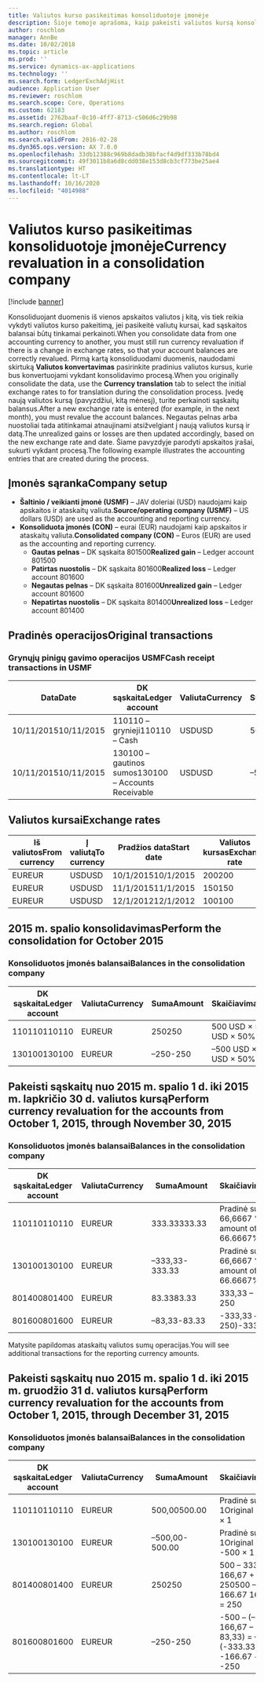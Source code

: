 ```yaml
---
title: Valiutos kurso pasikeitimas konsoliduotoje įmonėje
description: Šioje temoje aprašoma, kaip pakeisti valiutos kursą konsoliduotoje įmonėje.
author: roschlom
manager: AnnBe
ms.date: 10/02/2018
ms.topic: article
ms.prod: ''
ms.service: dynamics-ax-applications
ms.technology: ''
ms.search.form: LedgerExchAdjHist
audience: Application User
ms.reviewer: roschlom
ms.search.scope: Core, Operations
ms.custom: 62183
ms.assetid: 2762baaf-0c10-4ff7-8713-c506d6c29b98
ms.search.region: Global
ms.author: roschlom
ms.search.validFrom: 2016-02-28
ms.dyn365.ops.version: AX 7.0.0
ms.openlocfilehash: 33db12388c969b8dadb38bfacf4d9df333b78bd4
ms.sourcegitcommit: 49f3011b8a6d8cdd038e153d8cb3cf773be25ae4
ms.translationtype: HT
ms.contentlocale: lt-LT
ms.lasthandoff: 10/16/2020
ms.locfileid: "4014988"
---
```

# <a name="currency-revaluation-in-a-consolidation-company"></a><span data-ttu-id="8b8b8-103">Valiutos kurso pasikeitimas konsoliduotoje įmonėje</span><span class="sxs-lookup"><span data-stu-id="8b8b8-103">Currency revaluation in a consolidation company</span></span>

[!include [banner](../includes/banner.md)]

<span data-ttu-id="8b8b8-104">Konsoliduojant duomenis iš vienos apskaitos valiutos į kitą, vis tiek reikia vykdyti valiutos kurso pakeitimą, jei pasikeitė valiutų kursai, kad sąskaitos balansai būtų tinkamai perkainoti.</span><span class="sxs-lookup"><span data-stu-id="8b8b8-104">When you consolidate data from one accounting currency to another, you must still run currency revaluation if there is a change in exchange rates, so that your account balances  are correctly revalued.</span></span> <span data-ttu-id="8b8b8-105">Pirmą kartą konsoliduodami duomenis, naudodami skirtuką **Valiutos konvertavimas** pasirinkite pradinius valiutos kursus, kurie bus konvertuojami vykdant konsolidavimo procesą.</span><span class="sxs-lookup"><span data-stu-id="8b8b8-105">When you originally consolidate the data, use the **Currency translation** tab to select the initial exchange rates to for translation during the consolidation process.</span></span> <span data-ttu-id="8b8b8-106">Įvedę naują valiutos kursą (pavyzdžiui, kitą mėnesį), turite perkainoti sąskaitų balansus.</span><span class="sxs-lookup"><span data-stu-id="8b8b8-106">After a new exchange rate is entered (for example, in the next month), you must revalue the account balances.</span></span> <span data-ttu-id="8b8b8-107">Negautas pelnas arba nuostoliai tada atitinkamai atnaujinami atsižvelgiant į naują valiutos kursą ir datą.</span><span class="sxs-lookup"><span data-stu-id="8b8b8-107">The unrealized gains or losses are then updated accordingly, based on the new exchange rate and date.</span></span> <span data-ttu-id="8b8b8-108">Šiame pavyzdyje parodyti apskaitos įrašai, sukurti vykdant procesą.</span><span class="sxs-lookup"><span data-stu-id="8b8b8-108">The following example illustrates the accounting entries that are created during the process.</span></span>

## <a name="company-setup"></a><span data-ttu-id="8b8b8-109">Įmonės sąranka</span><span class="sxs-lookup"><span data-stu-id="8b8b8-109">Company setup</span></span>
-   <span data-ttu-id="8b8b8-110">**Šaltinio / veikianti įmonė (USMF)** – JAV doleriai (USD) naudojami kaip apskaitos ir ataskaitų valiuta.</span><span class="sxs-lookup"><span data-stu-id="8b8b8-110">**Source/operating company (USMF)** – US dollars (USD) are used as the accounting and reporting currency.</span></span>
-   <span data-ttu-id="8b8b8-111">**Konsoliduota įmonės (CON)** – eurai (EUR) naudojami kaip apskaitos ir ataskaitų valiuta.</span><span class="sxs-lookup"><span data-stu-id="8b8b8-111">**Consolidated company (CON)** – Euros (EUR) are used as the accounting and reporting currency.</span></span>
    -   <span data-ttu-id="8b8b8-112">**Gautas pelnas** – DK sąskaita 801500</span><span class="sxs-lookup"><span data-stu-id="8b8b8-112">**Realized gain** – Ledger account 801500</span></span>
    -   <span data-ttu-id="8b8b8-113">**Patirtas nuostolis** – DK sąskaita 801600</span><span class="sxs-lookup"><span data-stu-id="8b8b8-113">**Realized loss** – Ledger account 801600</span></span>
    -   <span data-ttu-id="8b8b8-114">**Negautas pelnas** – DK sąskaita 801600</span><span class="sxs-lookup"><span data-stu-id="8b8b8-114">**Unrealized gain** – Ledger account 801600</span></span>
    -   <span data-ttu-id="8b8b8-115">**Nepatirtas nuostolis** – DK sąskaita 801400</span><span class="sxs-lookup"><span data-stu-id="8b8b8-115">**Unrealized loss** – Ledger account 801400</span></span>

## <a name="original-transactions"></a><span data-ttu-id="8b8b8-116">Pradinės operacijos</span><span class="sxs-lookup"><span data-stu-id="8b8b8-116">Original transactions</span></span>
### <a name="cash-receipt-transactions-in-usmf"></a><span data-ttu-id="8b8b8-117">Grynųjų pinigų gavimo operacijos USMF</span><span class="sxs-lookup"><span data-stu-id="8b8b8-117">Cash receipt transactions in USMF</span></span>

| <span data-ttu-id="8b8b8-118">Data</span><span class="sxs-lookup"><span data-stu-id="8b8b8-118">Date</span></span>       | <span data-ttu-id="8b8b8-119">DK sąskaita</span><span class="sxs-lookup"><span data-stu-id="8b8b8-119">Ledger account</span></span>               | <span data-ttu-id="8b8b8-120">Valiuta</span><span class="sxs-lookup"><span data-stu-id="8b8b8-120">Currency</span></span> | <span data-ttu-id="8b8b8-121">Suma</span><span class="sxs-lookup"><span data-stu-id="8b8b8-121">Amount</span></span> |
|------------|------------------------------|----------|--------|
| <span data-ttu-id="8b8b8-122">10/11/2015</span><span class="sxs-lookup"><span data-stu-id="8b8b8-122">10/11/2015</span></span> | <span data-ttu-id="8b8b8-123">110110 – grynieji</span><span class="sxs-lookup"><span data-stu-id="8b8b8-123">110110 – Cash</span></span>                | <span data-ttu-id="8b8b8-124">USD</span><span class="sxs-lookup"><span data-stu-id="8b8b8-124">USD</span></span>      | <span data-ttu-id="8b8b8-125">500</span><span class="sxs-lookup"><span data-stu-id="8b8b8-125">500</span></span>    |
| <span data-ttu-id="8b8b8-126">10/11/2015</span><span class="sxs-lookup"><span data-stu-id="8b8b8-126">10/11/2015</span></span> | <span data-ttu-id="8b8b8-127">130100 – gautinos sumos</span><span class="sxs-lookup"><span data-stu-id="8b8b8-127">130100 – Accounts Receivable</span></span> | <span data-ttu-id="8b8b8-128">USD</span><span class="sxs-lookup"><span data-stu-id="8b8b8-128">USD</span></span>      | <span data-ttu-id="8b8b8-129">–500</span><span class="sxs-lookup"><span data-stu-id="8b8b8-129">-500</span></span>   |

## <a name="exchange-rates"></a><span data-ttu-id="8b8b8-130">Valiutos kursai</span><span class="sxs-lookup"><span data-stu-id="8b8b8-130">Exchange rates</span></span>

| <span data-ttu-id="8b8b8-131">Iš valiutos</span><span class="sxs-lookup"><span data-stu-id="8b8b8-131">From currency</span></span> | <span data-ttu-id="8b8b8-132">Į valiutą</span><span class="sxs-lookup"><span data-stu-id="8b8b8-132">To currency</span></span> | <span data-ttu-id="8b8b8-133">Pradžios data</span><span class="sxs-lookup"><span data-stu-id="8b8b8-133">Start date</span></span> | <span data-ttu-id="8b8b8-134">Valiutos kursas</span><span class="sxs-lookup"><span data-stu-id="8b8b8-134">Exchange rate</span></span> |
|---------------|-------------|------------|---------------|
| <span data-ttu-id="8b8b8-135">EUR</span><span class="sxs-lookup"><span data-stu-id="8b8b8-135">EUR</span></span>           | <span data-ttu-id="8b8b8-136">USD</span><span class="sxs-lookup"><span data-stu-id="8b8b8-136">USD</span></span>         | <span data-ttu-id="8b8b8-137">10/1/2015</span><span class="sxs-lookup"><span data-stu-id="8b8b8-137">10/1/2015</span></span>  | <span data-ttu-id="8b8b8-138">200</span><span class="sxs-lookup"><span data-stu-id="8b8b8-138">200</span></span>           |
| <span data-ttu-id="8b8b8-139">EUR</span><span class="sxs-lookup"><span data-stu-id="8b8b8-139">EUR</span></span>           | <span data-ttu-id="8b8b8-140">USD</span><span class="sxs-lookup"><span data-stu-id="8b8b8-140">USD</span></span>         | <span data-ttu-id="8b8b8-141">11/1/2015</span><span class="sxs-lookup"><span data-stu-id="8b8b8-141">11/1/2015</span></span>  | <span data-ttu-id="8b8b8-142">150</span><span class="sxs-lookup"><span data-stu-id="8b8b8-142">150</span></span>           |
| <span data-ttu-id="8b8b8-143">EUR</span><span class="sxs-lookup"><span data-stu-id="8b8b8-143">EUR</span></span>           | <span data-ttu-id="8b8b8-144">USD</span><span class="sxs-lookup"><span data-stu-id="8b8b8-144">USD</span></span>         | <span data-ttu-id="8b8b8-145">12/1/2012</span><span class="sxs-lookup"><span data-stu-id="8b8b8-145">12/1/2012</span></span>  | <span data-ttu-id="8b8b8-146">100</span><span class="sxs-lookup"><span data-stu-id="8b8b8-146">100</span></span>           |

## <a name="perform-the-consolidation-for-october-2015"></a><span data-ttu-id="8b8b8-147">2015 m. spalio konsolidavimas</span><span class="sxs-lookup"><span data-stu-id="8b8b8-147">Perform the consolidation for October 2015</span></span>
### <a name="balances-in-the-consolidation-company"></a><span data-ttu-id="8b8b8-148">Konsoliduotos įmonės balansai</span><span class="sxs-lookup"><span data-stu-id="8b8b8-148">Balances in the consolidation company</span></span>

| <span data-ttu-id="8b8b8-149">DK sąskaita</span><span class="sxs-lookup"><span data-stu-id="8b8b8-149">Ledger account</span></span> | <span data-ttu-id="8b8b8-150">Valiuta</span><span class="sxs-lookup"><span data-stu-id="8b8b8-150">Currency</span></span> | <span data-ttu-id="8b8b8-151">Suma</span><span class="sxs-lookup"><span data-stu-id="8b8b8-151">Amount</span></span> | <span data-ttu-id="8b8b8-152">Skaičiavimas</span><span class="sxs-lookup"><span data-stu-id="8b8b8-152">Calculation</span></span>    |
|----------------|----------|--------|----------------|
| <span data-ttu-id="8b8b8-153">110110</span><span class="sxs-lookup"><span data-stu-id="8b8b8-153">110110</span></span>         | <span data-ttu-id="8b8b8-154">EUR</span><span class="sxs-lookup"><span data-stu-id="8b8b8-154">EUR</span></span>      | <span data-ttu-id="8b8b8-155">250</span><span class="sxs-lookup"><span data-stu-id="8b8b8-155">250</span></span>    | <span data-ttu-id="8b8b8-156">500 USD × 50 %</span><span class="sxs-lookup"><span data-stu-id="8b8b8-156">500 USD × 50%</span></span>  |
| <span data-ttu-id="8b8b8-157">130100</span><span class="sxs-lookup"><span data-stu-id="8b8b8-157">130100</span></span>         | <span data-ttu-id="8b8b8-158">EUR</span><span class="sxs-lookup"><span data-stu-id="8b8b8-158">EUR</span></span>      | <span data-ttu-id="8b8b8-159">–250</span><span class="sxs-lookup"><span data-stu-id="8b8b8-159">-250</span></span>   | <span data-ttu-id="8b8b8-160">–500 USD × 50 %</span><span class="sxs-lookup"><span data-stu-id="8b8b8-160">-500 USD × 50%</span></span> |

## <a name="perform-currency-revaluation-for-the-accounts-from-october-1-2015-through-november-30-2015"></a><span data-ttu-id="8b8b8-161">Pakeisti sąskaitų nuo 2015 m. spalio 1 d. iki 2015 m. lapkričio 30 d. valiutos kursą</span><span class="sxs-lookup"><span data-stu-id="8b8b8-161">Perform currency revaluation for the accounts from October 1, 2015, through November 30, 2015</span></span>
### <a name="balances-in-the-consolidation-company"></a><span data-ttu-id="8b8b8-162">Konsoliduotos įmonės balansai</span><span class="sxs-lookup"><span data-stu-id="8b8b8-162">Balances in the consolidation company</span></span>

| <span data-ttu-id="8b8b8-163">DK sąskaita</span><span class="sxs-lookup"><span data-stu-id="8b8b8-163">Ledger account</span></span> | <span data-ttu-id="8b8b8-164">Valiuta</span><span class="sxs-lookup"><span data-stu-id="8b8b8-164">Currency</span></span> | <span data-ttu-id="8b8b8-165">Suma</span><span class="sxs-lookup"><span data-stu-id="8b8b8-165">Amount</span></span>  | <span data-ttu-id="8b8b8-166">Skaičiavimas</span><span class="sxs-lookup"><span data-stu-id="8b8b8-166">Calculation</span></span>                        |
|----------------|----------|---------|------------------------------------|
| <span data-ttu-id="8b8b8-167">110110</span><span class="sxs-lookup"><span data-stu-id="8b8b8-167">110110</span></span>         | <span data-ttu-id="8b8b8-168">EUR</span><span class="sxs-lookup"><span data-stu-id="8b8b8-168">EUR</span></span>      | <span data-ttu-id="8b8b8-169">333.33</span><span class="sxs-lookup"><span data-stu-id="8b8b8-169">333.33</span></span>  | <span data-ttu-id="8b8b8-170">Pradinė suma 500 × 66,6667 %</span><span class="sxs-lookup"><span data-stu-id="8b8b8-170">Original amount of 500 × 66.6667%</span></span>  |
| <span data-ttu-id="8b8b8-171">130100</span><span class="sxs-lookup"><span data-stu-id="8b8b8-171">130100</span></span>         | <span data-ttu-id="8b8b8-172">EUR</span><span class="sxs-lookup"><span data-stu-id="8b8b8-172">EUR</span></span>      | <span data-ttu-id="8b8b8-173">–333,33</span><span class="sxs-lookup"><span data-stu-id="8b8b8-173">-333.33</span></span> | <span data-ttu-id="8b8b8-174">Pradinė suma –500 × 66,6667 %</span><span class="sxs-lookup"><span data-stu-id="8b8b8-174">Original amount of -500 × 66.6667%</span></span> |
| <span data-ttu-id="8b8b8-175">801400</span><span class="sxs-lookup"><span data-stu-id="8b8b8-175">801400</span></span>         | <span data-ttu-id="8b8b8-176">EUR</span><span class="sxs-lookup"><span data-stu-id="8b8b8-176">EUR</span></span>      | <span data-ttu-id="8b8b8-177">83.33</span><span class="sxs-lookup"><span data-stu-id="8b8b8-177">83.33</span></span>   | <span data-ttu-id="8b8b8-178">333,33 – 250</span><span class="sxs-lookup"><span data-stu-id="8b8b8-178">333.33 – 250</span></span>                       |
| <span data-ttu-id="8b8b8-179">801600</span><span class="sxs-lookup"><span data-stu-id="8b8b8-179">801600</span></span>         | <span data-ttu-id="8b8b8-180">EUR</span><span class="sxs-lookup"><span data-stu-id="8b8b8-180">EUR</span></span>      | <span data-ttu-id="8b8b8-181">–83,33</span><span class="sxs-lookup"><span data-stu-id="8b8b8-181">-83.33</span></span>  | <span data-ttu-id="8b8b8-182">-333,33 – (–250)</span><span class="sxs-lookup"><span data-stu-id="8b8b8-182">-333.33 – (-250)</span></span>                   |

<span data-ttu-id="8b8b8-183">Matysite papildomas ataskaitų valiutos sumų operacijas.</span><span class="sxs-lookup"><span data-stu-id="8b8b8-183">You will see additional transactions for the reporting currency amounts.</span></span>

## <a name="perform-currency-revaluation-for-the-accounts-from-october-1-2015-through-december-31-2015"></a><span data-ttu-id="8b8b8-184">Pakeisti sąskaitų nuo 2015 m. spalio 1 d. iki 2015 m. gruodžio 31 d. valiutos kursą</span><span class="sxs-lookup"><span data-stu-id="8b8b8-184">Perform currency revaluation for the accounts from October 1, 2015, through December 31, 2015</span></span>
### <a name="balances-in-the-consolidation-company"></a><span data-ttu-id="8b8b8-185">Konsoliduotos įmonės balansai</span><span class="sxs-lookup"><span data-stu-id="8b8b8-185">Balances in the consolidation company</span></span>

| <span data-ttu-id="8b8b8-186">DK sąskaita</span><span class="sxs-lookup"><span data-stu-id="8b8b8-186">Ledger account</span></span> | <span data-ttu-id="8b8b8-187">Valiuta</span><span class="sxs-lookup"><span data-stu-id="8b8b8-187">Currency</span></span> | <span data-ttu-id="8b8b8-188">Suma</span><span class="sxs-lookup"><span data-stu-id="8b8b8-188">Amount</span></span>  | <span data-ttu-id="8b8b8-189">Skaičiavimas</span><span class="sxs-lookup"><span data-stu-id="8b8b8-189">Calculation</span></span>                                          |
|----------------|----------|---------|------------------------------------------------------|
| <span data-ttu-id="8b8b8-190">110110</span><span class="sxs-lookup"><span data-stu-id="8b8b8-190">110110</span></span>         | <span data-ttu-id="8b8b8-191">EUR</span><span class="sxs-lookup"><span data-stu-id="8b8b8-191">EUR</span></span>      | <span data-ttu-id="8b8b8-192">500,00</span><span class="sxs-lookup"><span data-stu-id="8b8b8-192">500.00</span></span>  | <span data-ttu-id="8b8b8-193">Pradinė suma 500 × 1</span><span class="sxs-lookup"><span data-stu-id="8b8b8-193">Original amount of 500 × 1</span></span>                           |
| <span data-ttu-id="8b8b8-194">130100</span><span class="sxs-lookup"><span data-stu-id="8b8b8-194">130100</span></span>         | <span data-ttu-id="8b8b8-195">EUR</span><span class="sxs-lookup"><span data-stu-id="8b8b8-195">EUR</span></span>      | <span data-ttu-id="8b8b8-196">–500,00</span><span class="sxs-lookup"><span data-stu-id="8b8b8-196">-500.00</span></span> | <span data-ttu-id="8b8b8-197">Pradinė suma –500 × 1</span><span class="sxs-lookup"><span data-stu-id="8b8b8-197">Original amount of -500 × 1</span></span>                          |
| <span data-ttu-id="8b8b8-198">801400</span><span class="sxs-lookup"><span data-stu-id="8b8b8-198">801400</span></span>         | <span data-ttu-id="8b8b8-199">EUR</span><span class="sxs-lookup"><span data-stu-id="8b8b8-199">EUR</span></span>      | <span data-ttu-id="8b8b8-200">250</span><span class="sxs-lookup"><span data-stu-id="8b8b8-200">250</span></span>     | <span data-ttu-id="8b8b8-201">500 – 333,33 = 166,67 166,67 + 83,33 = 250</span><span class="sxs-lookup"><span data-stu-id="8b8b8-201">500 – 333.33 = 166.67 166.67 + 83.33 = 250</span></span>           |
| <span data-ttu-id="8b8b8-202">801600</span><span class="sxs-lookup"><span data-stu-id="8b8b8-202">801600</span></span>         | <span data-ttu-id="8b8b8-203">EUR</span><span class="sxs-lookup"><span data-stu-id="8b8b8-203">EUR</span></span>      | <span data-ttu-id="8b8b8-204">–250</span><span class="sxs-lookup"><span data-stu-id="8b8b8-204">-250</span></span>    | <span data-ttu-id="8b8b8-205">-500 – (–333,33) = –166,67 – 166,67 + (–83,33) = –250</span><span class="sxs-lookup"><span data-stu-id="8b8b8-205">-500 – (-333.33) = -166.67 -166.67 + (-83.33) = -250</span></span> |





